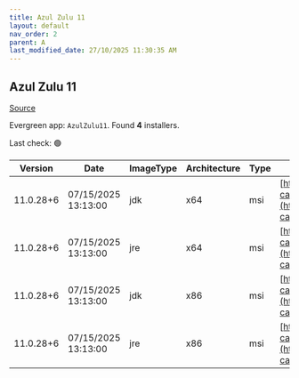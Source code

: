 ```yaml
---
title: Azul Zulu 11
layout: default
nav_order: 2
parent: A
last_modified_date: 27/10/2025 11:30:35 AM
---
```


## Azul Zulu 11

[Source](https://www.azul.com/downloads/#zulu)

Evergreen app: `AzulZulu11`. Found **4** installers.

Last check: 🟢

| Version   | Date                | ImageType | Architecture | Type | URI                                                                                                                                            |
| --------- | ------------------- | --------- | ------------ | ---- | ---------------------------------------------------------------------------------------------------------------------------------------------- |
| 11.0.28+6 | 07/15/2025 13:13:00 | jdk       | x64          | msi  | [https://cdn.azul.com/zulu/bin/zulu11.82.19-ca-jdk11.0.28-win_x64.msi](https://cdn.azul.com/zulu/bin/zulu11.82.19-ca-jdk11.0.28-win_x64.msi)   |
| 11.0.28+6 | 07/15/2025 13:13:00 | jre       | x64          | msi  | [https://cdn.azul.com/zulu/bin/zulu11.82.19-ca-jre11.0.28-win_x64.msi](https://cdn.azul.com/zulu/bin/zulu11.82.19-ca-jre11.0.28-win_x64.msi)   |
| 11.0.28+6 | 07/15/2025 13:13:00 | jdk       | x86          | msi  | [https://cdn.azul.com/zulu/bin/zulu11.82.19-ca-jdk11.0.28-win_i686.msi](https://cdn.azul.com/zulu/bin/zulu11.82.19-ca-jdk11.0.28-win_i686.msi) |
| 11.0.28+6 | 07/15/2025 13:13:00 | jre       | x86          | msi  | [https://cdn.azul.com/zulu/bin/zulu11.82.19-ca-jre11.0.28-win_i686.msi](https://cdn.azul.com/zulu/bin/zulu11.82.19-ca-jre11.0.28-win_i686.msi) |
